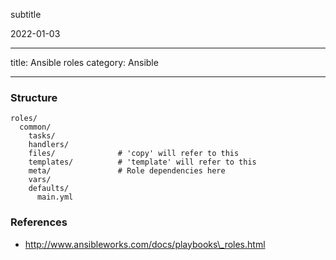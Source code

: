 subtitle

2022-01-03

------------------------------------------------------------------------

title: Ansible roles category: Ansible

------------------------------------------------------------------------

### Structure

    roles/
      common/
        tasks/
        handlers/
        files/              # 'copy' will refer to this
        templates/          # 'template' will refer to this
        meta/               # Role dependencies here
        vars/
        defaults/
          main.yml

### References

-   http://www.ansibleworks.com/docs/playbooks\_roles.html
